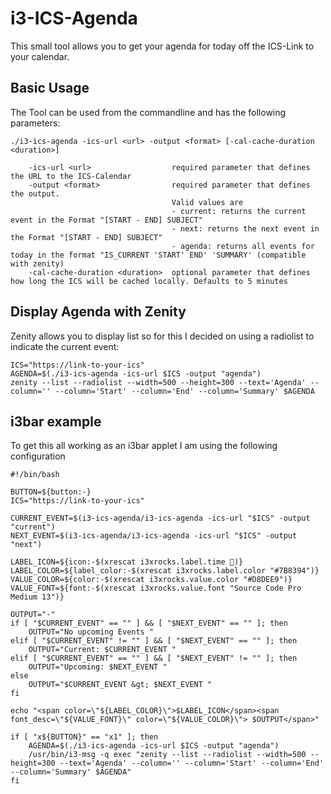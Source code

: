 # i3-ICS-Agenda
This small tool allows you to get your agenda for today off the ICS-Link to your calendar.

## Basic Usage
The Tool can be used from the commandline and has the following parameters:
```
./i3-ics-agenda -ics-url <url> -output <format> [-cal-cache-duration <duration>]

    -ics-url <url>                  required parameter that defines the URL to the ICS-Calendar
    -output <format>                required parameter that defines the output.
                                    Valid values are
                                    - current: returns the current event in the Format "[START - END] SUBJECT"
                                    - next: returns the next event in the Format "[START - END] SUBJECT"
                                    - agenda: returns all events for today in the format "IS_CURRENT 'START' END' 'SUMMARY' (compatible with zenity)
    -cal-cache-duration <duration>  optional parameter that defines how long the ICS will be cached locally. Defaults to 5 minutes
```

## Display Agenda with Zenity
Zenity allows you to display list so for this I decided on using a radiolist to indicate the current event:
```
ICS="https://link-to-your-ics"
AGENDA=$(./i3-ics-agenda -ics-url $ICS -output "agenda")
zenity --list --radiolist --width=500 --height=300 --text='Agenda' --column='' --column='Start' --column='End' --column='Summary' $AGENDA
```

## i3bar example
To get this all working as an i3bar applet I am using the following configuration
```
#!/bin/bash

BUTTON=${button:-}
ICS="https://link-to-your-ics"

CURRENT_EVENT=$(i3-ics-agenda/i3-ics-agenda -ics-url "$ICS" -output "current")
NEXT_EVENT=$(i3-ics-agenda/i3-ics-agenda -ics-url "$ICS" -output "next")

LABEL_ICON=${icon:-$(xrescat i3xrocks.label.time )}
LABEL_COLOR=${label_color:-$(xrescat i3xrocks.label.color "#7B8394")}
VALUE_COLOR=${color:-$(xrescat i3xrocks.value.color "#D8DEE9")}
VALUE_FONT=${font:-$(xrescat i3xrocks.value.font "Source Code Pro Medium 13")}

OUTPUT="-"
if [ "$CURRENT_EVENT" == "" ] && [ "$NEXT_EVENT" == "" ]; then
    OUTPUT="No upcoming Events "
elif [ "$CURRENT_EVENT" != "" ] && [ "$NEXT_EVENT" == "" ]; then
    OUTPUT="Current: $CURRENT_EVENT "
elif [ "$CURRENT_EVENT" == "" ] && [ "$NEXT_EVENT" != "" ]; then
    OUTPUT="Upcoming: $NEXT_EVENT "
else
    OUTPUT="$CURRENT_EVENT &gt; $NEXT_EVENT "
fi

echo "<span color=\"${LABEL_COLOR}\">$LABEL_ICON</span><span font_desc=\"${VALUE_FONT}\" color=\"${VALUE_COLOR}\"> $OUTPUT</span>"

if [ "x${BUTTON}" == "x1" ]; then
    AGENDA=$(./i3-ics-agenda -ics-url $ICS -output "agenda")
    /usr/bin/i3-msg -q exec "zenity --list --radiolist --width=500 --height=300 --text='Agenda' --column='' --column='Start' --column='End' --column='Summary' $AGENDA"
fi
```
